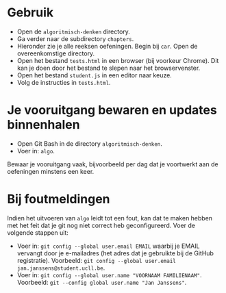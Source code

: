 # Gebruik

* Open de `algoritmisch-denken` directory.
* Ga verder naar de subdirectory `chapters`.
* Hieronder zie je alle reeksen oefeningen. Begin bij `car`. Open de overeenkomstige directory.
* Open het bestand `tests.html` in een browser (bij voorkeur Chrome). Dit kan je doen door het bestand te slepen naar het browservenster.
* Open het bestand `student.js` in een editor naar keuze.
* Volg de instructies in `tests.html`.

# Je vooruitgang bewaren en updates binnenhalen

* Open Git Bash in de directory `algoritmisch-denken`.
* Voer in: `algo`.

Bewaar je vooruitgang vaak, bijvoorbeeld per dag dat je voortwerkt aan de oefeningen minstens een keer.


# Bij foutmeldingen

Indien het uitvoeren van `algo` leidt tot een fout, kan dat te maken hebben met het feit dat je git nog niet correct heb geconfigureerd.
Voer de volgende stappen uit:

* Voer in: `git config --global user.email EMAIL` waarbij je EMAIL vervangt door je e-mailadres (het adres dat je gebruikte bij de GitHub registratie). Voorbeeld: `git config --global user.email jan.janssens@student.ucll.be`.
* Voer in: `git config --global user.name "VOORNAAM FAMILIENAAM"`. Voorbeeld: `git --config global user.name "Jan Janssens"`.
